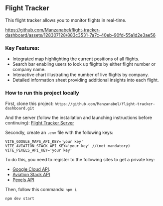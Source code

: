 ## Flight Tracker

This flight tracker allows you to monitor flights in real-time.

https://github.com/Manzanabel/flight-tracker-dashboard/assets/128307128/883c3531-7a7c-40eb-90fd-55a1d2e3ae56


### Key Features:

- Integrated map highlighting the current positions of all flights.
- Search bar enabling users to look up flights by either flight number or company name.
- Interactive chart illustrating the number of live flights by company.
- Detailed information sheet providing additional insights into each flight.

### How to run this project locally

First, clone this project:
`https://github.com/Manzanabel/flight-tracker-dashboard.git`

And the server (follow the installation and launching instructions before continuing):
[Flight Tracker Server](https://github.com/Manzanabel/flight-tracker-server)

Secondly, create an `.env` file with the following keys:

```
VITE_GOOGLE_MAPS_API_KEY='your key'
VITE_AVIATION_STACK_API_KEY='your key' //(not mandatory)
VITE_PEXELS_API_KEY='your key'
```

To do this, you need to register to the following sites to get a private key:

- [Google Cloud API](https://cloud.google.com/).
- [Aviation Stack API](https://aviationstack.com/)
- [Pexels API](https://www.pexels.com/api/)

Then, follow this commands:
`npm i`

`npm dev start`
